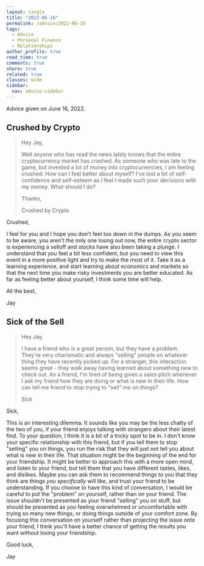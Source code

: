```yaml
---
layout: single
title: "2022-06-16"
permalink: /advice/2022-06-16
tags:
  - Advice
  - Personal Finance
  - Relationships
author_profile: true
read_time: true
comments: true
share: true
related: true
classes: wide
sidebar:
  nav: advice-sidebar
---
```


Advice given on June 16, 2022.

## Crushed by Crypto

> Hey Jay,
>
> Well anyone who has read the news lately knows that the entire cryptocurrency
> market has crashed. As someone who was late to the game, but invested a lot
> of money into cryptocurrencies, I am feeling crushed. How can I feel better
> about myself? I've lost a lot of self-confidence and self-esteem as I feel
> I made such poor decisions with my money. What should I do?
>
> Thanks,
>
> Crushed by Crypto

Crushed,

I feel for you and I hope you don't feel too down in the dumps. As you seem to
be aware, you aren't the only one losing out now, the entire crypto sector is
experiencing a selloff and stocks have also been taking a plunge. I understand
that you feel a bit less confident, but you need to view this event in a more
positive light and try to make the most of it. Take it as a learning experience,
and start learning about economics and markets so that the next time you make
risky investments you are better educated. As far as feeling better about
yourself, I think some time will help.

All the best,

Jay


## Sick of the Sell

> Hey Jay,
>
> I have a friend who is a great person, but they have a problem. They're very
> charismatic and always "selling" people on whatever thing they have recently
> picked up. For a stranger, this interaction seems great - they walk away
> having learned about something new to check out. As a friend, I'm tired of
> being given a sales pitch whenever I ask my friend how they are doing or what
> is new in their life. How can tell me friend to stop trying to "sell" me on
> things?
>
> Sick

Sick,

This is an interesting dilemma. It sounds like you may be the less chatty of the
two of you, if your friend enjoys talking with strangers about their latest
find. To your question, I think it is a bit of a tricky spot to be in. I don't
know your specific relationship with this friend, but if you tell them to stop
"selling" you on things, you run the risk that they will just not tell you
about what is new in their life. That situation might be the beginning of the
end for your friendship. It might be better to approach this with a more open
mind, and listen to your friend, but tell them that you have different tastes,
likes, and dislikes. Maybe you can ask them to recommend things to you that
they think are things *you specifically* will like, and trust your friend to
be understanding. If you choose to have this kind of conversation, I would be
careful to put the "problem" on yourself, rather than on your friend. The
issue shouldn't be presented as your friend "selling" you on stuff, but should
be presented as *you* feeling overwhelmed or uncomfortable with trying so many
new things, or doing things outside of your comfort zone. By focusing this
conversation on yourself rather than projecting the issue onto your friend, I
think you'll have a better chance of getting the results you want without
losing your friendship.

Good luck,

Jay
